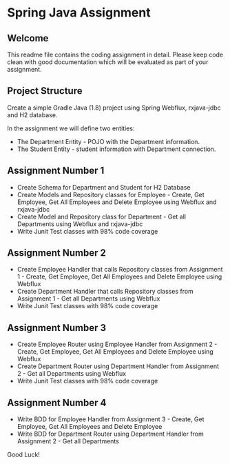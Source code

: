 # Spring Java Assignment #

## Welcome ##
This readme file contains the coding assignment in detail. 
Please keep code clean with good documentation which will be evaluated as part of your assignment.

## Project Structure ##
Create a simple Gradle Java (1.8) project using Spring Webflux, rxjava-jdbc and H2 database.

In the assignment we will define two entities:

* The Department Entity - POJO with the Department information.
* The Student Entity - student information with Department connection.

## Assignment Number 1 ##

* Create Schema for Department and Student for H2 Database
* Create Models and Repository classes for Employee - Create, Get Employee, Get All Employees and Delete Employee using Webflux and rxjava-jdbc
* Create Model and Repository class for Department - Get all Departments using Webflux and rxjava-jdbc
* Write Junit Test classes with 98% code coverage

## Assignment Number 2 ##

* Create Employee Handler that calls Repository classes from Assignment 1 - Create, Get Employee, Get All Employees and Delete Employee using Webflux
* Create Department Handler that calls Repository classes from Assignment 1 - Get all Departments using Webflux
* Write Junit Test classes with 98% code coverage

## Assignment Number 3 ##

* Create Employee Router using Employee Handler from Assignment 2 - Create, Get Employee, Get All Employees and Delete Employee using Webflux
* Create Department Router using Department Handler from Assignment 2 - Get all Departments using Webflux
* Write Junit Test classes with 98% code coverage

## Assignment Number 4 ##

* Write BDD for Employee Handler from Assignment 3 - Create, Get Employee, Get All Employees and Delete Employee 
* Write BDD for Department Router using Department Handler from Assignment 2 - Get all Departments

Good Luck!
